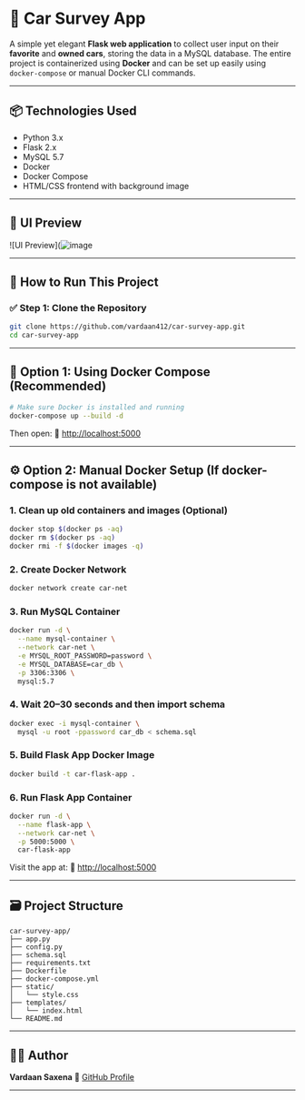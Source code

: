
# 🚗 Car Survey App

A simple yet elegant **Flask web application** to collect user input on their **favorite** and **owned cars**, storing the data in a MySQL database. The entire project is containerized using **Docker** and can be set up easily using `docker-compose` or manual Docker CLI commands.

---

## 📦 Technologies Used

- Python 3.x
- Flask 2.x
- MySQL 5.7
- Docker
- Docker Compose
- HTML/CSS frontend with background image

---

## 📸 UI Preview

![UI Preview](![image](https://github.com/user-attachments/assets/66dd0c5b-b7bb-4783-99b4-2624573bb852)

---

## 🚀 How to Run This Project

### ✅ Step 1: Clone the Repository

```bash
git clone https://github.com/vardaan412/car-survey-app.git
cd car-survey-app
````

---

## 🧠 Option 1: Using Docker Compose (Recommended)

```bash
# Make sure Docker is installed and running
docker-compose up --build -d
```

Then open:
🔗 [http://localhost:5000](http://localhost:5000)

---

## ⚙️ Option 2: Manual Docker Setup (If docker-compose is not available)

### 1. Clean up old containers and images (Optional)

```bash
docker stop $(docker ps -aq)
docker rm $(docker ps -aq)
docker rmi -f $(docker images -q)
```

### 2. Create Docker Network

```bash
docker network create car-net
```

### 3. Run MySQL Container

```bash
docker run -d \
  --name mysql-container \
  --network car-net \
  -e MYSQL_ROOT_PASSWORD=password \
  -e MYSQL_DATABASE=car_db \
  -p 3306:3306 \
  mysql:5.7
```

### 4. Wait 20–30 seconds and then import schema

```bash
docker exec -i mysql-container \
  mysql -u root -ppassword car_db < schema.sql
```

### 5. Build Flask App Docker Image

```bash
docker build -t car-flask-app .
```

### 6. Run Flask App Container

```bash
docker run -d \
  --name flask-app \
  --network car-net \
  -p 5000:5000 \
  car-flask-app
```

Visit the app at:
🔗 [http://localhost:5000](http://localhost:5000)

---

## 🗃️ Project Structure

```
car-survey-app/
├── app.py
├── config.py
├── schema.sql
├── requirements.txt
├── Dockerfile
├── docker-compose.yml
├── static/
│   └── style.css
├── templates/
│   └── index.html
└── README.md
```

---

## 🙋‍♂️ Author

**Vardaan Saxena**
🔗 [GitHub Profile](https://github.com/vardaan412)

---

